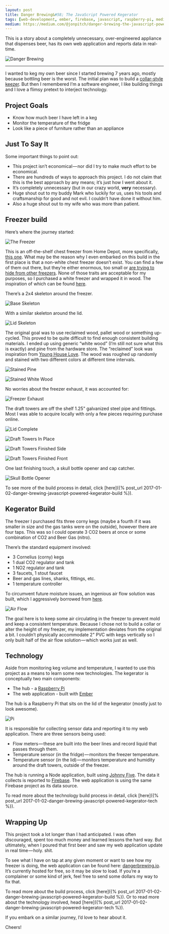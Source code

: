 ```yaml
---
layout: post
title: Danger Brewing&#58; The JavaScript Powered Kegerator
tags: [web-development, ember, firebase, javascript, raspberry-pi, medium]
medium: https://medium.com/@jonpitch/danger-brewing-the-javascript-powered-kegerator-part-1-dafd82003d36
---
```


This is a story about a completely unnecessary, over-engineered appliance that dispenses beer, has its own web application and reports data in real-time.

<!--more-->

![Danger Brewing](/public/img/posts/20170102/cover.jpeg "End result — A dope looking JavaScript powered beer dispensing piece of madness.")

---

I wanted to keg my own beer since I started brewing 7 years ago, mostly because bottling beer is the worst. The initial plan was to build a [collar-style keezer](https://www.northernbrewer.com/learn/resources/how-to-build-a-keezer-or-freezer-kegerator/). But then I remembered I’m a software engineer, I like building things and I love a flimsy pretext to interject technology.

## Project Goals

* Know how much beer I have left in a keg
* Monitor the temperature of the fridge
* Look like a piece of furniture rather than an appliance

## Just To Say It
Some important things to point out:

* This project isn’t economical — nor did I try to make much effort to be economical.
* There are hundreds of ways to approach this project. I do not claim that this is the best approach by any means; it’s just how I went about it.
* It’s completely unnecessary (but in our crazy world, **very** necessary).
* Huge shout out to my buddy Mark who luckily for us, uses his tools and craftsmanship for good and not evil. I couldn't have done it without him.
* Also a huge shout out to my wife who was more than patient.

## Freezer build
Here’s where the journey started:

![The Freezer](/public/img/posts/20170102/overview-1.jpeg "Just a generic chest freezer. No big deal.")

This is an off-the-shelf chest freezer from Home Depot, more specifically, [this one](http://www.homedepot.com/p/Frigidaire-7-2-cu-ft-Chest-Freezer-in-White-FFFC07M1QW/205555886). What may be the reason why I even embarked on this build in the first place is that a non-white chest freezer doesn’t exist. You can find a few of them out there, but they’re either enormous, too small or [are trying to hide from other freezers](http://www.homedepot.com/p/White-Westinghouse-18-cu-ft-Chest-Freezer-in-Mossy-Oak-Break-Up-Infinity-Pattern-WWFC18M4RC/206386571). None of those traits are acceptable for my purposes, so I purchased a white freezer and wrapped it in wood. The inspiration of which can be found [here](http://drewmcdowell.com/blog/9-uncategorised/81-kegerator).

There’s a 2x4 skeleton around the freezer.

![Base Skeleton](/public/img/posts/20170102/overview-2.jpeg "The skeleton around the lower portion of the freezer.")

With a similar skeleton around the lid.

![Lid Skeleton](/public/img/posts/20170102/overview-3.jpeg "The skeleton frame around the lid portion of the freezer.")

The original goal was to use reclaimed wood, pallet wood or something up-cycled. This proved to be quite difficult to find enough consistent building materials. I ended up using generic “white wood” (I’m still not sure what this is exactly) and pine from the hardware store. The “reclaimed” look was inspiration from [Young House Love](https://www.younghouselove.com/2011/04/at-long-last-a-completed-console/). The wood was roughed up randomly and stained with two different colors at different time intervals.

![Stained Pine](/public/img/posts/20170102/overview-5.jpeg "The pine trim pieces — stained.")

![Stained White Wood](/public/img/posts/20170102/overview-6.jpeg "Interior pieces coming together. Each piece was stained at different time intervals and roughed up.")

No worries about the freezer exhaust, it was accounted for:

![Freezer Exhaust](/public/img/posts/20170102/overview-12.jpg "The cover is a gutter guard spray painted black.")

The draft towers are off the shelf 1.25" galvanized steel pipe and fittings. Most I was able to acquire locally with only a few pieces requiring purchase online.

![Lid Complete](/public/img/posts/20170102/overview-7.jpeg "The lid is complete — about to assemble draft towers.")

![Draft Towers In Place](/public/img/posts/20170102/overview-8.jpeg "Assembling the draft towers")

![Draft Towers Finished Side](/public/img/posts/20170102/overview-9.jpeg "Fully assembled — side")

![Draft Towers Finished Front](/public/img/posts/20170102/overview-10.jpeg "Fully assembled — front")

One last finishing touch, a skull bottle opener and cap catcher.

![Skull Bottle Opener](/public/img/posts/20170102/overview-13.jpg "The most metal bottle opener")

To see more of the build process in detail, click [here]({% post_url 2017-01-02-danger-brewing-javascript-powered-kegerator-build %}).

## Kegerator Build
The freezer I purchased fits three corny kegs (maybe a fourth if it was smaller in size and the gas tanks were on the outside), however there are four taps. This was so I could operate 3 CO2 beers at once or some combination of CO2 and Beer Gas (nitro).

There’s the standard equipment involved:

* 3 Cornelius (corny) kegs
* 1 dual CO2 regulator and tank
* 1 NO2 regulator and tank
* 3 faucets, 1 stout faucet
* Beer and gas lines, shanks, fittings, etc.
* 1 temperature controller

To circumvent future moisture issues, an ingenious air flow solution was built, which I aggressively borrowed from [here](http://www.homebrewtalk.com/showthread.php?t=301204).

![Air Flow](/public/img/posts/20170102/overview-11.jpeg "Air Flow")

The goal here is to keep some air circulating in the freezer to prevent mold and keep a consistent temperature. Because I chose not to build a collar or alter the height of my freezer, my implementation deviates from the original a bit. I couldn’t physically accommodate 2" PVC with kegs vertically so I only built half of the air flow solution — which works just as well.

## Technology
Aside from monitoring keg volume and temperature, I wanted to use this project as a means to learn some new technologies. The kegerator is conceptually two main components:

* The hub - a [Raspberry Pi](https://www.raspberrypi.org/)
* The web application - built with [Ember](http://emberjs.com/)

The hub is a Raspberry Pi that sits on the lid of the kegerator (mostly just to look awesome). 

![Pi](/public/img/posts/20170102/overview-14.jpg "It has a matching wood shirt.")

It is responsible for collecting sensor data and reporting it to my web application. There are three sensors being used:

* Flow meters — these are built into the beer lines and record liquid that passes through them.
* Temperature sensor (in the fridge) — monitors the freezer temperature.
* Temperature sensor (in the lid) — monitors temperature and humidity around the draft towers, outside of the freezer.

The hub is running a Node application, built using [Johnny Five](http://johnny-five.io/). The data it collects is reported to [Firebase](https://firebase.google.com/). The web application is using the same Firebase project as its data source.

To read more about the technology build process in detail, click [here]({% post_url 2017-01-02-danger-brewing-javascript-powered-kegerator-tech %}).

## Wrapping Up
This project took a lot longer than I had anticipated. I was often discouraged, spent too much money and learned lessons the hard way. But ultimately, when I poured that first beer and saw my web application update in real time — holy. shit.

To see what I have on tap at any given moment or want to see how my freezer is doing, the web application can be found here: [dangerbrewing.io](http://dangerbrewing.io). It’s currently hosted for free, so it may be slow to load. If you’re a complainer or some kind of jerk, feel free to send some dollars my way to fix that.

To read more about the build process, click [here]({% post_url 2017-01-02-danger-brewing-javascript-powered-kegerator-build %}). Or to read more about the technology involved, head [here]({% post_url 2017-01-02-danger-brewing-javascript-powered-kegerator-tech %}).

If you embark on a similar journey, I’d love to hear about it.

Cheers!